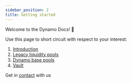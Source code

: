 ```yaml
---
sidebar_position: 2
title: Getting started
---
```


Welcome to the Dynamo Docs! :star2:

Use this page to short circuit with respect to your interest:

1. [Introduction](./intro)
2. [Legacy liquidity pools](./Concepts/legacy_stable_pools)
3. [Dynamo base pools](./Concepts/base_pools)
4. [Vault](./Products/Vault)

Get in [contact](/collaborate) with us
